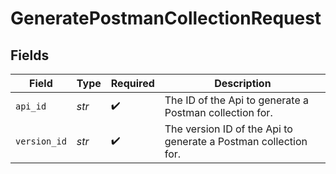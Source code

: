 # GeneratePostmanCollectionRequest


## Fields

| Field                                                           | Type                                                            | Required                                                        | Description                                                     |
| --------------------------------------------------------------- | --------------------------------------------------------------- | --------------------------------------------------------------- | --------------------------------------------------------------- |
| `api_id`                                                        | *str*                                                           | :heavy_check_mark:                                              | The ID of the Api to generate a Postman collection for.         |
| `version_id`                                                    | *str*                                                           | :heavy_check_mark:                                              | The version ID of the Api to generate a Postman collection for. |